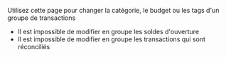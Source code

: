 Utilisez cette page pour changer la catégorie, le budget ou les tags d'un groupe de transactions

* Il est impossible de modifier en groupe les soldes d'ouverture
* Il est impossible de modifier en groupe les transactions qui sont réconciliés